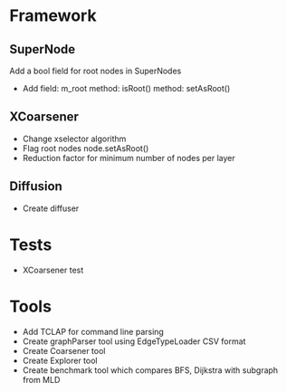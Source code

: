# Framework
## SuperNode

Add a bool field for root nodes in SuperNodes

- Add field: m_root
method: isRoot()
method: setAsRoot()

## XCoarsener

- Change xselector algorithm
- Flag root nodes node.setAsRoot()
- Reduction factor for minimum number of nodes per layer

## Diffusion

- Create diffuser

# Tests
- XCoarsener test

# Tools
- Add TCLAP for command line parsing
- Create graphParser tool using EdgeTypeLoader CSV format
- Create Coarsener tool
- Create Explorer tool
- Create benchmark tool which compares BFS, Dijkstra with subgraph from MLD

